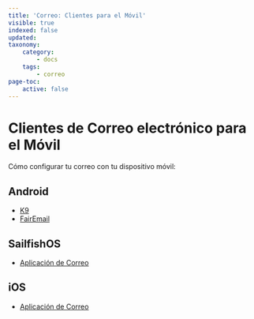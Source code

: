```yaml
---
title: 'Correo: Clientes para el Móvil'
visible: true
indexed: false
updated:
taxonomy:
    category:
        - docs
    tags:
        - correo
page-toc:
    active: false
---
```


# Clientes de Correo electrónico para el Móvil

Cómo configurar tu correo con tu dispositivo móvil:

## Android
- [K9](k9)
- [FairEmail](fairemail)

## SailfishOS
- [Aplicación de Correo](sailfishos)

## iOS
- [Aplicación de Correo](ios)
